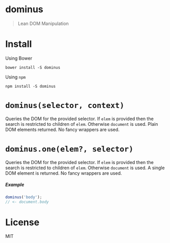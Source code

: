 # dominus

> Lean DOM Manipulation

# Install

Using Bower

```shell
bower install -S dominus
```

Using `npm`

```shell
npm install -S dominus
```

# `dominus(selector, context)`

Queries the DOM for the provided selector. If `elem` is provided then the search is restricted to children of `elem`. Otherwise `document` is used. Plain DOM elements returned. No fancy wrappers are used.

# `dominus.one(elem?, selector)`

Queries the DOM for the provided selector. If `elem` is provided then the search is restricted to children of `elem`. Otherwise `document` is used. A single DOM element is returned. No fancy wrappers are used.

##### Example

```js
dominus('body');
// <- document.body
```

# License

MIT

